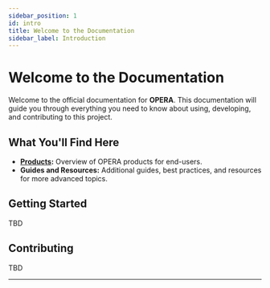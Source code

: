 ```yaml
---
sidebar_position: 1
id: intro
title: Welcome to the Documentation
sidebar_label: Introduction
---
```


# Welcome to the Documentation

Welcome to the official documentation for **OPERA**. This documentation will guide you through everything you need to know about using, developing, and contributing to this project.

## What You'll Find Here

- **[Products](products):** Overview of OPERA products for end-users.
- **Guides and Resources:** Additional guides, best practices, and resources for more advanced topics.

## Getting Started

TBD

## Contributing

TBD

---